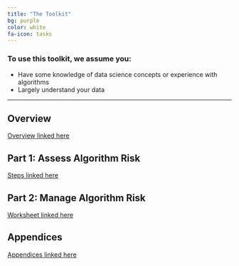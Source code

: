 ```yaml
---
title: "The Toolkit"
bg: purple
color: white
fa-icon: tasks
---
```



### To use this toolkit, we assume you:
- Have some knowledge of data science concepts or experience with algorithms
- Largely understand your data

-------------------------

## Overview
[Overview linked here](https://drive.google.com/file/d/1m8qAB6QPPEIIVD0GHlt_YiZGU59SaTlJ/view?usp=sharing)

## Part 1: Assess Algorithm Risk 
[Steps linked here](https://drive.google.com/file/d/1wQ9OmtmDTU6qjPo5ZikdvMB2ZpFDfw13/view?usp=sharing)

## Part 2: Manage Algorithm Risk
[Worksheet linked here](https://drive.google.com/file/d/1F6wVK5ym7UEaqcOZlpAcF_rYgoe7I5Nw/view?usp=sharing)

## Appendices 
[Appendices linked here](https://drive.google.com/file/d/1TEii5Tfr0Kb70QArRARLrFzapdlmrc1d/view?usp=sharing)

